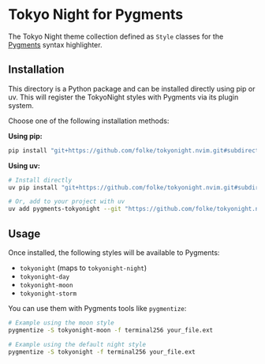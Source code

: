 # Tokyo Night for Pygments

The Tokyo Night theme collection defined as `Style` classes for the [Pygments](https://pygments.org) syntax highlighter.

## Installation

This directory is a Python package and can be installed directly using pip or uv. This will register the TokyoNight styles with Pygments via its plugin system.

Choose one of the following installation methods:

**Using pip:**

```bash
pip install "git+https://github.com/folke/tokyonight.nvim.git#subdirectory=extras/pygments"
```

**Using uv:**

```bash
# Install directly
uv pip install "git+https://github.com/folke/tokyonight.nvim.git#subdirectory=extras/pygments"

# Or, add to your project with uv
uv add pygments-tokyonight --git "https://github.com/folke/tokyonight.nvim.git" --subdirectory "extras/pygments"
```

## Usage

Once installed, the following styles will be available to Pygments:

*   `tokyonight` (maps to `tokyonight-night`)
*   `tokyonight-day`
*   `tokyonight-moon`
*   `tokyonight-storm`

You can use them with Pygments tools like `pygmentize`:

```bash
# Example using the moon style
pygmentize -S tokyonight-moon -f terminal256 your_file.ext

# Example using the default night style
pygmentize -S tokyonight -f terminal256 your_file.ext
```
